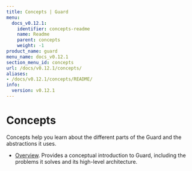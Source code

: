 ```yaml
---
title: Concepts | Guard
menu:
  docs_v0.12.1:
    identifier: concepts-readme
    name: Readme
    parent: concepts
    weight: -1
product_name: guard
menu_name: docs_v0.12.1
section_menu_id: concepts
url: /docs/v0.12.1/concepts/
aliases:
- /docs/v0.12.1/concepts/README/
info:
  version: v0.12.1
---
```


# Concepts

Concepts help you learn about the different parts of the Guard and the abstractions it uses.

- [Overview](/docs/v0.12.1/concepts/overview). Provides a conceptual introduction to Guard, including the problems it solves and its high-level architecture.
